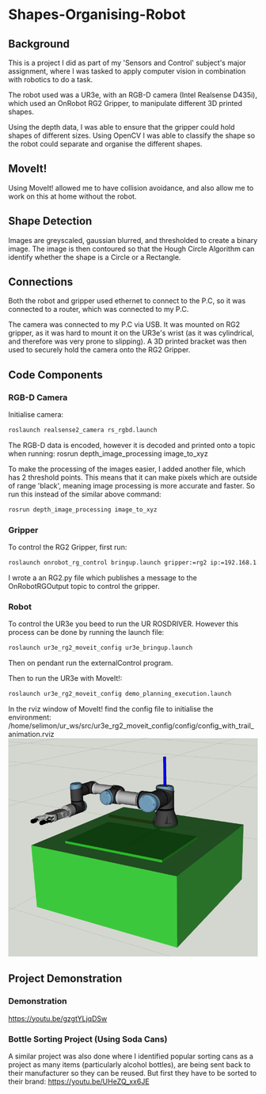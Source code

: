 # Shapes-Organising-Robot

## Background
This is a project I did as part of my 'Sensors and Control' subject's major assignment, where I was tasked to apply computer vision in combination with robotics to do a task.

The robot used was a UR3e, with an RGB-D camera (Intel Realsense D435i), which used an OnRobot RG2 Gripper, to manipulate different 3D printed shapes.

Using the depth data, I was able to ensure that the gripper could hold shapes of different sizes. Using OpenCV I was able to classify the shape so the robot could separate and organise the different shapes.
 
## MoveIt!
Using MoveIt! allowed me to have collision avoidance, and also allow me to work on this at home without the robot.

## Shape Detection
Images are greyscaled, gaussian blurred, and thresholded to create a binary image. The image is then contoured so that the Hough Circle Algorithm can identify whether the shape is a Circle or a Rectangle.

## Connections
Both the robot and gripper used ethernet to connect to the P.C, so it was connected to a router, which was connected to my P.C.

The camera was connected to my P.C via USB. It was mounted on RG2 gripper, as it was hard to mount it on the UR3e's wrist (as it was cylindrical, and therefore was very prone to slipping). A 3D printed bracket was then used to securely hold the camera onto the RG2 Gripper.

## Code Components


### RGB-D Camera
Initialise camera:
```bash
roslaunch realsense2_camera rs_rgbd.launch 
```

The RGB-D data is encoded, however it is decoded and printed onto a topic when running:
rosrun depth_image_processing image_to_xyz 

To make the processing of the images easier, I added another file, which has 2 threshold points. This means that it can make pixels which are outside of range 'black', meaning image processing is more accurate and faster. So run this instead of the similar above command:
```bash
rosrun depth_image_processing image_to_xyz 
```
### Gripper
To control the RG2 Gripper, first run:
```bash
roslaunch onrobot_rg_control bringup.launch gripper:=rg2 ip:=192.168.1.1 
```
I wrote a an RG2.py file which publishes a message to the OnRobotRGOutput topic to control the gripper.

### Robot
To control the UR3e you beed to run the UR ROSDRIVER. However this process can be done by running the launch file:
```bash
roslaunch ur3e_rg2_moveit_config ur3e_bringup.launch 
```
Then on pendant run the externalControl program.

Then to run the UR3e with MoveIt!:
```bash
roslaunch ur3e_rg2_moveit_config demo_planning_execution.launch 
```
In the rviz window of MoveIt! find the config file to initialise the environment:
/home/selimon/ur_ws/src/ur3e_rg2_moveit_config/config/config_with_trail_animation.rviz
![Robot Image](environment_image.png)

## Project Demonstration
### Demonstration
https://youtu.be/gzgtYLjqDSw

### Bottle Sorting Project (Using Soda Cans)
A similar project was also done where I identified popular sorting cans as a project as many items (particularly alcohol bottles), are being sent back to their manufacturer so they can be reused. But first they have to be sorted to their brand:
https://youtu.be/UHeZQ_xx6JE